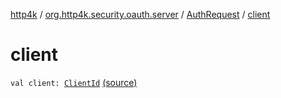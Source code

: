 [http4k](../../index.md) / [org.http4k.security.oauth.server](../index.md) / [AuthRequest](index.md) / [client](./client.md)

# client

`val client: `[`ClientId`](../-client-id/index.md) [(source)](https://github.com/http4k/http4k/blob/master/http4k-security-oauth/src/main/kotlin/org/http4k/security/oauth/server/AuthRequest.kt#L11)